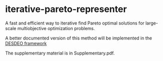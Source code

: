 # iterative-pareto-representer
A fast and efficient way to iterative find Pareto optimal solutions for large-scale multiobjective optimization problems.


A better documented version of this method will be implemented in the [DESDEO framework](https://www.github.com/industrial-optimization-group/desdeo)

The supplementary material is in Supplementary.pdf.